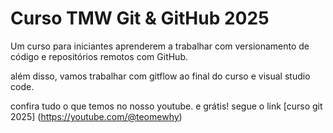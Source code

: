 # Curso TMW Git \& GitHub 2025



Um curso para iniciantes aprenderem a trabalhar com versionamento de código e repositórios remotos com GitHub.

além disso, vamos trabalhar com gitflow ao final do curso e visual studio code.



confira tudo o que temos no nosso youtube. e grátis! segue o link [curso git 2025] (https://youtube.com/@teomewhy)






